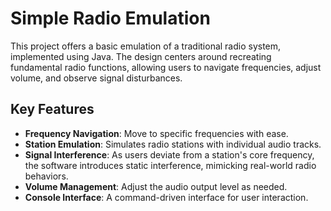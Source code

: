 # Simple Radio Emulation

This project offers a basic emulation of a traditional radio system, implemented using Java. The design centers around recreating fundamental radio functions, allowing users to navigate frequencies, adjust volume, and observe signal disturbances.

## Key Features

- **Frequency Navigation**: Move to specific frequencies with ease.
- **Station Emulation**: Simulates radio stations with individual audio tracks.
- **Signal Interference**: As users deviate from a station's core frequency, the software introduces static interference, mimicking real-world radio behaviors.
- **Volume Management**: Adjust the audio output level as needed.
- **Console Interface**: A command-driven interface for user interaction.
